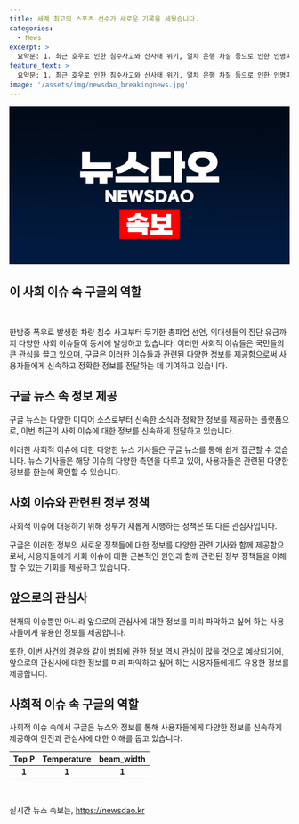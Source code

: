 ```yaml
---
title: 세계 최고의 스포츠 선수가 새로운 기록을 세웠습니다.
categories:
  - News
excerpt: >
  요약문: 1. 최근 호우로 인한 침수사고와 산사태 위기, 열차 운행 차질 등으로 인한 인명피해 소식이 잇따르고 있습니다. 2. 삼성전자 노조가 무기한 총파업을 선언하고, 정부는 의대생들의 유급 조정 및 복귀 독려 정책을 발표했습니다. 3. 국민의힘과 민주당 내에서는 정치 논란이 여전히 지속되고, 파타야 살인사건 용의자가 국내로 송환됐으며 도피 중인 용의자에 대한 국제공조가 이뤄지고 있습니다.
feature_text: >
  요약문: 1. 최근 호우로 인한 침수사고와 산사태 위기, 열차 운행 차질 등으로 인한 인명피해 소식이 잇따르고 있습니다. 2. 삼성전자 노조가 무기한 총파업을 선언하고, 정부는 의대생들의 유급 조정 및 복귀 독려 정책을 발표했습니다. 3. 국민의힘과 민주당 내에서는 정치 논란이 여전히 지속되고, 파타야 살인사건 용의자가 국내로 송환됐으며 도피 중인 용의자에 대한 국제공조가 이뤄지고 있습니다.
image: '/assets/img/newsdao_breakingnews.jpg'
---
```


<p><img src="/assets/img/newsdao_breakingnews.jpg" alt="bookingtag 속보" /></p>

<h2 data-ke-size="size26">이 사회 이슈 속 구글의 역할</h2>

<p data-ke-size="size16">&nbsp;</p>

<p>한밤중 폭우로 발생한 차량 침수 사고부터 무기한 총파업 선언, 의대생들의 집단 유급까지 다양한 사회 이슈들이 동시에 발생하고 있습니다. 이러한 사회적 이슈들은 국민들의 큰 관심을 끌고 있으며, 구글은 이러한 이슈들과 관련된 다양한 정보를 제공함으로써 사용자들에게 신속하고 정확한 정보를 전달하는 데 기여하고 있습니다.</p>

<h2 data-ke-size="size26">구글 뉴스 속 정보 제공</h2>

<p data-ke-size="size16">구글 뉴스는 다양한 미디어 소스로부터 신속한 소식과 정확한 정보를 제공하는 플랫폼으로, 이번 최근의 사회 이슈에 대한 정보를 신속하게 전달하고 있습니다.</p>

<p>이러한 사회적 이슈에 대한 다양한 뉴스 기사들은 구글 뉴스를 통해 쉽게 접근할 수 있습니다. 뉴스 기사들은 해당 이슈의 다양한 측면을 다루고 있어, 사용자들은 관련된 다양한 정보를 한눈에 확인할 수 있습니다.</p>

<h2 data-ke-size="size26">사회 이슈와 관련된 정부 정책</h2>

<p data-ke-size="size16">사회적 이슈에 대응하기 위해 정부가 새롭게 시행하는 정책은 또 다른 관심사입니다.</p>

<p>구글은 이러한 정부의 새로운 정책들에 대한 정보를 다양한 관련 기사와 함께 제공함으로써, 사용자들에게 사회 이슈에 대한 근본적인 원인과 함께 관련된 정부 정책들을 이해할 수 있는 기회를 제공하고 있습니다.</p>

<h2 data-ke-size="size26">앞으로의 관심사</h2>

<p data-ke-size="size16">현재의 이슈뿐만 아니라 앞으로의 관심사에 대한 정보를 미리 파악하고 싶어 하는 사용자들에게 유용한 정보를 제공합니다.</p>

<p>또한, 이번 사건의 경우와 같이 범죄에 관한 정보 역시 관심이 많을 것으로 예상되기에, 앞으로의 관심사에 대한 정보를 미리 파악하고 싶어 하는 사용자들에게도 유용한 정보를 제공합니다.</p>

<h2 data-ke-size="size26">사회적 이슈 속 구글의 역할</h2>

<p data-ke-size="size16">사회적 이슈 속에서 구글은 뉴스와 정보를 통해 사용자들에게 다양한 정보를 신속하게 제공하여 안전과 관심사에 대한 이해를 돕고 있습니다.</p>

<table>
<thead>
    <tr>
        <th>Top P</th>
        <th>Temperature</th>
        <th>beam_width</th>
    </tr>
</thead>
<tbody>
    <tr>
        <td style="text-align: center; height: 17px;"><b>1</b></td>
        <td style="text-align: center; height: 17px;"><b>1</b></td>
        <td style="text-align: center; height: 17px;"><b>1</b></td>
    </tr>
</tbody>
</table>

<p data-ke-size="size16">&nbsp;</p>
실시간 뉴스 속보는, <a href="https://newsdao.kr" rel="dofollow">https://newsdao.kr</a>


